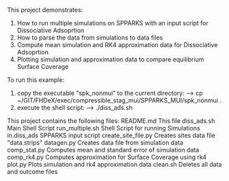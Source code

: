 This project demonstrates:
1. How to run multiple simulations on SPPARKS with an input script for Dissociative Adsoprtion
2. How to parse the data from simulations to data files
3. Compute mean simulation and RK4 approximation data for Dissociative Adsoprtion
4. Plotting simulation and approximation data to compare equilibrium Surface Coverage

To run this example:
1. copy the executable "spk_nonmui" to the current directory:
   --> cp ~/GIT/FHDeX/exec/compressible_stag_mui/SPPARKS_MUI/spk_nonmui .
2. execute the shell script:
   --> ./diss_ads.sh
   
This project contains the following files:
    README.md            This file
    diss_ads.sh          Main Shell Script
    run_multiple.sh      Shell Script for running Simulations
    in.diss_ads          SPPARKS input script
    create_site_file.py  Creates sites data file "data.strips"
    datagen.py           Creates data file from simulation data
    comp_stat.py         Computes mean and standard error of simulation data
    comp_rk4.py          Computes approximation for Surface Coverage using rk4
    plot.py              Plots simulation and rk4 approximation data
    clean.sh             Deletes all data and outcome files

